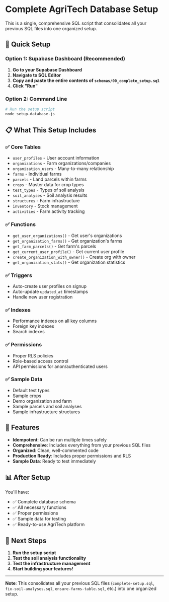 # Complete AgriTech Database Setup

This is a single, comprehensive SQL script that consolidates all your previous SQL files into one organized setup.

## 🚀 Quick Setup

### Option 1: Supabase Dashboard (Recommended)

1. **Go to your Supabase Dashboard**
2. **Navigate to SQL Editor**
3. **Copy and paste the entire contents of `schemas/00_complete_setup.sql`**
4. **Click "Run"**

### Option 2: Command Line

```bash
# Run the setup script
node setup-database.js
```

## 📋 What This Setup Includes

### ✅ **Core Tables**
- `user_profiles` - User account information
- `organizations` - Farm organizations/companies
- `organization_users` - Many-to-many relationship
- `farms` - Individual farms
- `parcels` - Land parcels within farms
- `crops` - Master data for crop types
- `test_types` - Types of soil analysis
- `soil_analyses` - Soil analysis results
- `structures` - Farm infrastructure
- `inventory` - Stock management
- `activities` - Farm activity tracking

### ✅ **Functions**
- `get_user_organizations()` - Get user's organizations
- `get_organization_farms()` - Get organization's farms
- `get_farm_parcels()` - Get farm's parcels
- `get_current_user_profile()` - Get current user profile
- `create_organization_with_owner()` - Create org with owner
- `get_organization_stats()` - Get organization statistics

### ✅ **Triggers**
- Auto-create user profiles on signup
- Auto-update `updated_at` timestamps
- Handle new user registration

### ✅ **Indexes**
- Performance indexes on all key columns
- Foreign key indexes
- Search indexes

### ✅ **Permissions**
- Proper RLS policies
- Role-based access control
- API permissions for anon/authenticated users

### ✅ **Sample Data**
- Default test types
- Sample crops
- Demo organization and farm
- Sample parcels and soil analyses
- Sample infrastructure structures

## 🔧 Features

- **Idempotent**: Can be run multiple times safely
- **Comprehensive**: Includes everything from your previous SQL files
- **Organized**: Clean, well-commented code
- **Production Ready**: Includes proper permissions and RLS
- **Sample Data**: Ready to test immediately

## 📊 After Setup

You'll have:
- ✅ Complete database schema
- ✅ All necessary functions
- ✅ Proper permissions
- ✅ Sample data for testing
- ✅ Ready-to-use AgriTech platform

## 🎯 Next Steps

1. **Run the setup script**
2. **Test the soil analysis functionality**
3. **Test the infrastructure management**
4. **Start building your features!**

---

**Note**: This consolidates all your previous SQL files (`complete-setup.sql`, `fix-soil-analyses.sql`, `ensure-farms-table.sql`, etc.) into one organized setup.
